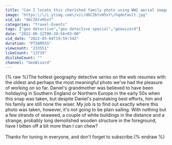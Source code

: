 ```yaml
---
title: "Can I locate this cherished family photo using WW2 aerial imagery?"
image: "https:\/\/i.ytimg.com\/vi\/d6CZ6tvH5xY\/hqdefault.jpg"
vid_id: "d6CZ6tvH5xY"
categories: "Travel-Events"
tags: ["geo detective","geo detective special","geowizard"]
date: "2022-06-12T00:30:56+03:00"
vid_date: "2022-05-04T19:59:54Z"
duration: "PT26M55S"
viewcount: "233551"
likeCount: "13719"
dislikeCount: ""
channel: "GeoWizard"
---
```

{% raw %}The hottest geography detective series on the web resumes with the oldest and perhaps the most meaningful photo we've had the pleasure of working on so far. Daniel's grandmother was believed to have been holidaying in Southern England or Northern Europe in the early 50s when this snap was taken, but despite Daniel's painstaking best efforts, him and his family are still none the wiser. My job is to find out exactly where this photo was taken, however, it's not going to be plain sailing. With nothing but a few strands of seaweed, a couple of white buildings in the distance and a strange, probably long demolished wooden structure in the foreground, have I bitten off a bit more than I can chew?<br /><br />Thanks for tuning in everyone, and don't forget to subscribe.{% endraw %}
